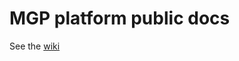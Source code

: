 MGP platform public docs
========================

See the [wiki](https://github.com/fixxli/Public/wiki)
